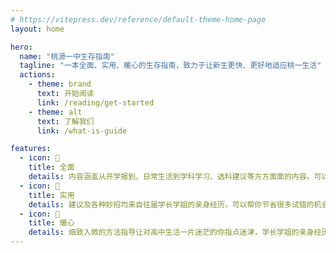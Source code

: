 ```yaml
---
# https://vitepress.dev/reference/default-theme-home-page
layout: home

hero:
  name: "桃源一中生存指南"
  tagline: "一本全面、实用、暖心的生存指南，致力于让新生更快、更好地适应桃一生活"
  actions:
    - theme: brand
      text: 开始阅读
      link: /reading/get-started
    - theme: alt
      text: 了解我们
      link: /what-is-guide

features:
  - icon: 📝
    title: 全面
    details: 内容涵盖从开学报到、日常生活到学科学习、选科建议等方方面面的内容。可以说，只有你想不到，没有指南所不能写到的内容
  - icon: 🚀
    title: 实用
    details: 建议及各种妙招均来自往届学长学姐的亲身经历，可以帮你节省很多试错的机会，更好地适应在桃源一中的生活
  - icon: 🥰
    title: 暖心
    details: 细致入微的方法指导让对高中生活一片迷茫的你指点迷津，学长学姐的亲身经历为你指引未来的方向
---
```



